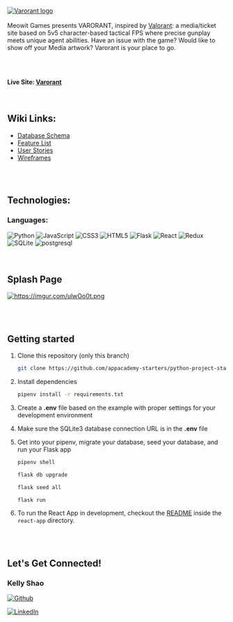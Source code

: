 <a href="https://imgur.com/l5EBZUn"><img src="https://imgur.com/l5EBZUn.png" title="Varorant logo">
</a>
<br>
<br>
Meowit Games presents VARORANT, inspired by [Valorant](https://playvalorant.com/en-us/): a media/ticket site based on 5v5 character-based tactical FPS where precise gunplay meets unique agent abilities. Have an issue with the game? Would like to show off your Media artwork? Varorant is your place to go.

<br>
<br>

**Live Site: [Varorant](https://varorant.herokuapp.com/)**
<br>
<br>
<br>

<h2>Wiki Links:</h2>

- [Database Schema](https://github.com/keshao728/Varorant/wiki/Database-Schema-Design)
- [Feature List](https://github.com/keshao728/Varorant/wiki/MVP-Feature-List)
- [User Stories](https://github.com/keshao728/Varorant/wiki/User-Stories)
- [Wireframes](https://github.com/keshao728/Varorant/wiki/Example-Wireframes)
<br>
<br>

<h2>Technologies:</h2>

<h3> Languages: </h3>

![Python](https://img.shields.io/badge/python-3670A0?style=for-the-badge&logo=python&logoColor=ffdd54)
![JavaScript](https://img.shields.io/badge/javascript-%23323330.svg?style=for-the-badge&logo=javascript&logoColor=%23F7DF1E)
![CSS3](https://img.shields.io/badge/css3-%231572B6.svg?style=for-the-badge&logo=css3&logoColor=white)
![HTML5](https://img.shields.io/badge/html5-%23E34F26.svg?style=for-the-badge&logo=html5&logoColor=white)
![Flask](https://img.shields.io/badge/flask-%23000.svg?style=for-the-badge&logo=flask&logoColor=white)
![React](https://img.shields.io/badge/react-%2320232a.svg?style=for-the-badge&logo=react&logoColor=%2361DAFB)
![Redux](https://img.shields.io/badge/redux-%23593d88.svg?style=for-the-badge&logo=redux&logoColor=white)
![SQLite](https://img.shields.io/badge/sqlite-%2307405e.svg?style=for-the-badge&logo=sqlite&logoColor=white)
![postgresql](https://img.shields.io/badge/PostgreSQL-4169E1?style=for-the-badge&logo=PostgreSQL&logoColor=white)
<br>
<br>
<br>


<h2>Splash Page</h2>
<!-- <a href="https://varorant.herokuapp.com/"><img src="https://imgur.com/RbgNqTk.gif" title="source: imgur.com" /></a> -->


<a href="https://imgur.com/l5EBZUn"><img src="https://imgur.com/RbgNqTk.gif" title="Varorant Splash" alt="https://imgur.com/ulwOo0t.png"> </a>

<br>
<br>
<h2> Getting started </h2>

1. Clone this repository (only this branch)

   ```bash
   git clone https://github.com/appacademy-starters/python-project-starter.git
   ```

2. Install dependencies

      ```bash
      pipenv install -r requirements.txt
      ```

3. Create a **.env** file based on the example with proper settings for your
   development environment
4. Make sure the SQLite3 database connection URL is in the **.env** file

5. Get into your pipenv, migrate your database, seed your database, and run your Flask app

   ```bash
   pipenv shell
   ```

   ```bash
   flask db upgrade
   ```

   ```bash
   flask seed all
   ```

   ```bash
   flask run
   ```

6. To run the React App in development, checkout the [README](./react-app/README.md) inside the `react-app` directory.

<br>
<br>
<h2> Let's Get Connected! </h2>
<div>
<h3> Kelly Shao </h3>
<a href="https://github.com/keshao728"  target="_blank">

![Github](https://img.shields.io/badge/github-%230077B5.svg?style=for-the-badge&logo=github&logoColor=white)
</a>

<a href="https://www.linkedin.com/in/keyingshao/" target="_blank">

![LinkedIn](https://img.shields.io/badge/linkedin-%230077B5.svg?style=for-the-badge&logo=linkedin&logoColor=white)</a>
</a>
</div>

